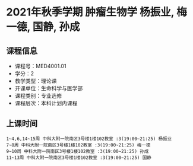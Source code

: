 # 2021年秋季学期 肿瘤生物学 杨振业, 梅一德, 国静, 孙成






## 课程信息

- 课程号：MED4001.01
- 学分：2
- 教学类型：理论课
- 开课单位：生命科学与医学部
- 课程类别：专业选修
- 课程层次：本科计划内课程

## 上课时间

```
1~4,6,14~15周 中科大附一院南区3号楼1楼102教室 :3(19:00~21:25) 杨振业
7~8周 中科大附一院南区3号楼1楼102教室 :3(19:00~21:25) 梅一德
9~10周 中科大附一院南区3号楼1楼102教室 :3(19:00~21:25) 孙成
11~13周 中科大附一院南区3号楼1楼102教室 :3(19:00~21:25) 国静
```

